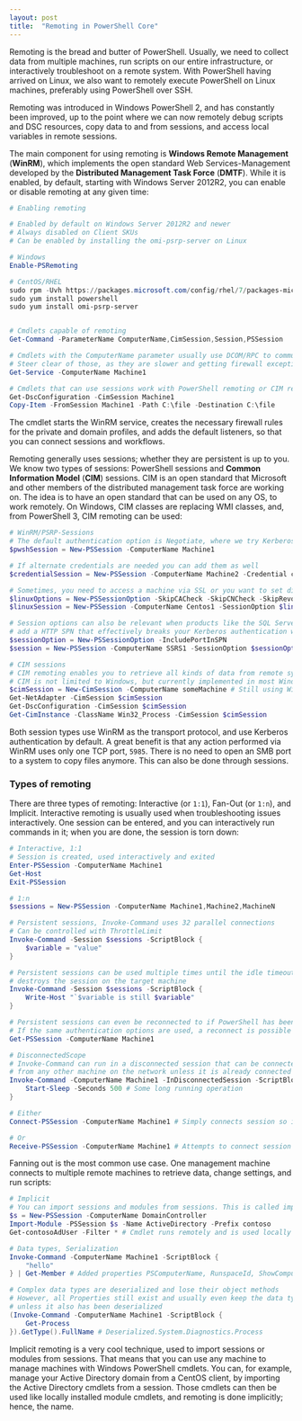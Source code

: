 ```yaml
---
layout: post
title:  "Remoting in PowerShell Core"
---
```


Remoting is the bread and butter of PowerShell. Usually, we need to collect data from multiple machines, run scripts on our entire infrastructure, or interactively troubleshoot on a remote system. With PowerShell having arrived on Linux, we also  want  to remotely execute PowerShell on Linux machines, preferably using PowerShell over SSH.

Remoting was introduced in Windows PowerShell 2, and has constantly been improved, up to the point where we can now remotely debug scripts and DSC resources, copy data to and from sessions, and access local  variables  in remote sessions.

The main component for using remoting is  **Windows Remote Management**  (**WinRM**), which implements the open standard Web Services-Management developed by the  **Distributed Management Task Force**  (**DMTF**). While it is enabled, by default, starting with Windows Server 2012R2, you can enable or disable remoting at any given time:

```powershell
# Enabling remoting

# Enabled by default on Windows Server 2012R2 and newer
# Always disabled on Client SKUs
# Can be enabled by installing the omi-psrp-server on Linux

# Windows
Enable-PSRemoting

# CentOS/RHEL
sudo rpm -Uvh https://packages.microsoft.com/config/rhel/7/packages-microsoft-prod.rpm
sudo yum install powershell
sudo yum install omi-psrp-server


# Cmdlets capable of remoting
Get-Command -ParameterName ComputerName,CimSession,Session,PSSession

# Cmdlets with the ComputerName parameter usually use DCOM/RPC to communicate
# Steer clear of those, as they are slower and getting firewall exceptions is harder
Get-Service -ComputerName Machine1

# Cmdlets that can use sessions work with PowerShell remoting or CIM remoting
Get-DscConfiguration -CimSession Machine1
Copy-Item -FromSession Machine1 -Path C:\file -Destination C:\file
```

The cmdlet starts the WinRM service, creates the necessary firewall rules for the private and domain profiles, and adds the default listeners, so that you can connect sessions and workflows.

Remoting generally uses sessions; whether  they  are persistent is up to you. We know two types of sessions: PowerShell sessions and  **Common Information Model**  (**CIM**) sessions. CIM is an open standard that Microsoft and other members of the distributed management task force are working on. The idea is to have an open standard that can be used on any OS, to work remotely. On Windows, CIM classes are replacing WMI classes, and, from PowerShell 3, CIM remoting can be used:

```powershell
# WinRM/PSRP-Sessions
# The default authentication option is Negotiate, where we try Kerberos first
$pwshSession = New-PSSession -ComputerName Machine1

# If alternate credentials are needed you can add them as well
$credentialSession = New-PSSession -ComputerName Machine2 -Credential contoso\SomeAdmin

# Sometimes, you need to access a machine via SSL or you want to set different session options
$linuxOptions = New-PSSessionOption -SkipCACheck -SkipCNCheck -SkipRevocationCheck
$linuxSession = New-PSSession -ComputerName Centos1 -SessionOption $linuxOptions -Authentication Basic -Credential root -UseSSL

# Session options can also be relevant when products like the SQL Server Reporting services
# add a HTTP SPN that effectively breaks your Kerberos authentication with the remote
$sessionOption = New-PSSessionOption -IncludePortInSPN
$session = New-PSSession -ComputerName SSRS1 -SessionOption $sessionOption

# CIM sessions
# CIM remoting enables you to retrieve all kinds of data from remote systems
# CIM is not limited to Windows, but currently implemented in most Windows PowerShell cmdlets
$cimSession = New-CimSession -ComputerName someMachine # Still using WinRM as a transport protocol
Get-NetAdapter -CimSession $cimSession
Get-DscConfiguration -CimSession $cimSession
Get-CimInstance -ClassName Win32_Process -CimSession $cimSession
```

Both session types use WinRM as the transport protocol, and use Kerberos authentication by default. A great benefit is that any action performed via WinRM uses only one TCP port,  `5985`. There is no need to open an SMB port to a system to copy files anymore. This can also be done through sessions.

### Types of remoting

There are three types of remoting: Interactive (or  `1:1`), Fan-Out (or  `1:n`), and Implicit. Interactive remoting is usually used when troubleshooting  issues  interactively. One session can be entered, and you can interactively run commands in it; when you are done, the session is torn down:

```powershell
# Interactive, 1:1
# Session is created, used interactively and exited
Enter-PSSession -ComputerName Machine1
Get-Host
Exit-PSSession

# 1:n
$sessions = New-PSSession -ComputerName Machine1,Machine2,MachineN

# Persistent sessions, Invoke-Command uses 32 parallel connections
# Can be controlled with ThrottleLimit
Invoke-Command -Session $sessions -ScriptBlock {
    $variable = "value"
}

# Persistent sessions can be used multiple times until the idle timeout
# destroys the session on the target machine
Invoke-Command -Session $sessions -ScriptBlock {
    Write-Host "`$variable is still $variable"
}

# Persistent sessions can even be reconnected to if PowerShell has been closed
# If the same authentication options are used, a reconnect is possible
Get-PSSession -ComputerName Machine1

# DisconnectedScope
# Invoke-Command can run in a disconnected session that can be connected
# from any other machine on the network unless it is already connected
Invoke-Command -ComputerName Machine1 -InDisconnectedSession -ScriptBlock {
    Start-Sleep -Seconds 500 # Some long running operation
}

# Either
Connect-PSSession -ComputerName Machine1 # Simply connects session so it can be used

# Or
Receive-PSSession -ComputerName Machine1 # Attempts to connect session and also retrieve data
```

Fanning out is the most common use  case. One management machine connects to multiple remote machines to retrieve data, change settings, and run scripts:

```powershell
# Implicit
# You can import sessions and modules from sessions. This is called implicit remoting
$s = New-PSSession -ComputerName DomainController
Import-Module -PSSession $s -Name ActiveDirectory -Prefix contoso
Get-contosoAdUser -Filter * # Cmdlet runs remotely and is used locally

# Data types, Serialization
Invoke-Command -ComputerName Machine1 -ScriptBlock {
    "hello"
} | Get-Member # Added properties PSComputerName, RunspaceId, ShowComputerName

# Complex data types are deserialized and lose their object methods
# However, all Properties still exist and usually even keep the data type
# unless it also has been deserialized
(Invoke-Command -ComputerName Machine1 -ScriptBlock {
    Get-Process
}).GetType().FullName # Deserialized.System.Diagnostics.Process
```

Implicit remoting is a very cool technique, used to import sessions or modules from sessions. That means that you can use any machine to manage machines with Windows PowerShell cmdlets. You can, for example, manage your Active Directory domain from a CentOS client, by importing the Active Directory cmdlets from a session. Those cmdlets can then be used like locally installed module cmdlets, and remoting is done implicitly; hence, the name.
